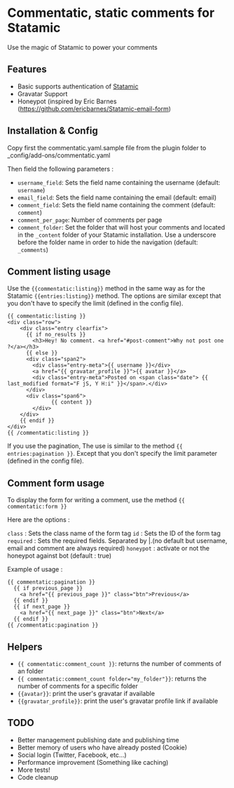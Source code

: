 # Commentatic, static comments for Statamic

Use the magic of Statamic to power your comments

## Features

- Basic supports authentication of [Statamic](http://statamic.com/)
- Gravatar Support
- Honeypot (inspired by Eric Barnes (<https://github.com/ericbarnes/Statamic-email-form>)

## Installation & Config

Copy first the commentatic.yaml.sample file from the plugin folder to _config/add-ons/commentatic.yaml

Then field the following parameters :

- `username_field`: Sets the field name containing the username (default: `username`)
- `email_field`: Sets the field name containing the email (default: email)
- `comment_field`: Sets the field name containing the comment (default: `comment`)
- `comment_per_page`: Number of comments per page
- `comment_folder`: Set the folder that will host your comments and located in the `_content` folder of your Statamic installation. Use a underscore before the folder name in order to hide the navigation (default: `_comments`)

## Comment listing usage

Use the `{{commentatic:listing}}` method in the same way as for the Statamic `{{entries:listing}}` method. The options are similar except that you don't have to specify the limit (defined in the config file).

    {{ commentatic:listing }}
    <div class="row">
        <div class="entry clearfix">
          {{ if no_results }}
            <h3>Hey! No comment. <a href="#post-comment">Why not post one ?</a></h3>
          {{ else }}
          <div class="span2">
            <div class="entry-meta">{{ username }}</div>
            <a href="{{ gravatar_profile }}">{{ avatar }}</a>
            <div class="entry-meta">Posted on <span class="date"> {{ last_modified format="F jS, Y H:i" }}</span>.</div>
          </div>
          <div class="span6">
                  {{ content }}
            </div>
        </div>
        {{ endif }}
    </div>
    {{ /commentatic:listing }}

If you use the pagination, The use is similar to the method `{{ entries:pagination }}`. Except that you don't specify the limit parameter (defined in the config file).

## Comment form usage
    
To display the form for writing a comment, use the method `{{ commentatic:form }}`

Here are the options :

`class` : Sets the class name of the form tag
`id` : Sets the ID of the form tag
`required` : Sets the required fields. Separated by |.(no default but username, email and comment are always required)
`honeypot` : activate or not the honeypot against bot (default : true)

Example of usage :

    {{ commentatic:pagination }}
      {{ if previous_page }}
        <a href="{{ previous_page }}" class="btn">Previous</a>
      {{ endif }}
      {{ if next_page }}
        <a href="{{ next_page }}" class="btn">Next</a>
      {{ endif }}
    {{ /commentatic:pagination }}


## Helpers

- `{{ commentatic:comment_count }}`: returns the number of comments of an folder
- `{{ commentatic:comment_count folder="my_folder"}}`: returns the number of comments for a specific folder
- `{{avatar}}`: print the user's gravatar if available
- `{{gravatar_profile}}`: print the user's gravatar profile link if available

## TODO

- Better management publishing date and publishing time
- Better memory of users who have already posted (Cookie)
- Social login (Twitter, Facebook, etc...)
- Performance improvement (Something like caching)
- More tests!
- Code cleanup